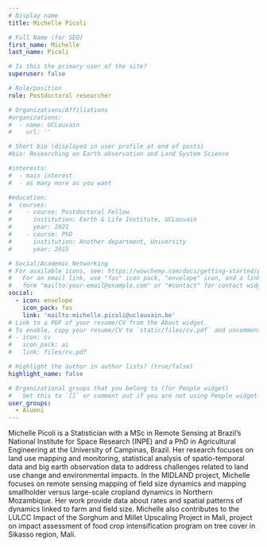 ```yaml
---
# Display name
title: Michelle Picoli

# Full Name (for SEO)
first_name: Michelle
last_name: Picoli

# Is this the primary user of the site?
superuser: false

# Role/position
role: Postdoctoral researcher

# Organizations/Affiliations
#organizations:
#  - name: UCLouvain
#    url: ''

# Short bio (displayed in user profile at end of posts)
#bio: Researching on Earth observation and Land System Science

#interests:
#  - main interest
#  - as many more as you want

#education:
#  courses:
#    - course: Postdoctoral Fellow 
#      institution: Earth & Life Institute, UCLouvain
#      year: 2021
#    - course: PhD 
#      institution: Another department, University
#      year: 2015

# Social/Academic Networking
# For available icons, see: https://wowchemy.com/docs/getting-started/page-builder/#icons
#   For an email link, use "fas" icon pack, "envelope" icon, and a link in the
#   form "mailto:your-email@example.com" or "#contact" for contact widget.
social:
  - icon: envelope
    icon_pack: fas
    link: 'mailto:michelle.picoli@uclouvain.be'
# Link to a PDF of your resume/CV from the About widget.
# To enable, copy your resume/CV to `static/files/cv.pdf` and uncomment the lines below.
# - icon: cv
#   icon_pack: ai
#   link: files/cv.pdf

# Highlight the author in author lists? (true/false)
highlight_name: false

# Organizational groups that you belong to (for People widget)
#   Set this to `[]` or comment out if you are not using People widget.
user_groups:
  - Alumni
---
```


Michelle Picoli is a Statistician with a MSc in Remote Sensing at Brazil’s National Institute for Space Research (INPE) and a PhD in Agricultural Engineering at the University of Campinas, Brazil.  Her research focuses on land use mapping and monitoring, statistical analysis of spatio-temporal data and big earth observation data to address challenges related to land use change and environmental impacts.
In the MIDLAND project, Michelle focuses on remote sensing mapping of field size dynamics and mapping smallholder versus large-scale cropland dynamics in Northern Mozambique. Her work provide data about rates and spatial patterns of dynamics linked to farm and field size.
Michelle also contributes to the LULCC Impact of the Sorghum and Millet Upscaling Project in Mali, project on impact assessment of food crop intensification program on tree cover in Sikasso region, Mali.
